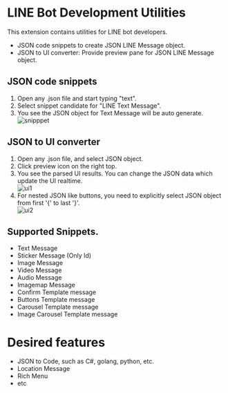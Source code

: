 # LINE Bot Development Utilities
This extension contains utilities for LINE bot developers.

- JSON code snippets to create JSON LINE Message object.
- JSON to UI converter: Provide preview pane for JSON LINE Message object.

## JSON code snippets
1. Open any .json file and start typing "text".
1. Select snippet candidate for "LINE Text Message".
1. You see the JSON object for Text Message will be auto generate.<br/>
![snipppet](https://github.com/kenakamu/LINEBotDeveloperUtil/blob/master/readme_images/snippet.gif)

## JSON to UI converter
1. Open any .json file, and select JSON object.
1. Click preview icon on the right top.
1. You see the parsed UI results. You can change the JSON data which update the UI realtime.<br/>
![ui1](https://github.com/kenakamu/LINEBotDeveloperUtil/blob/master/readme_images/ui1.gif)
1. For nested JSON like buttons, you need to explicitly select JSON object from first '{' to last '}'. <br/>
![ui2](https://github.com/kenakamu/LINEBotDeveloperUtil/blob/master/readme_images/ui1.gif)

## Supported Snippets.
- Text Message
- Sticker Message (Only Id)
- Image Message
- Video Message
- Audio Message
- Imagemap Message
- Confirm Template message
- Buttons Template message
- Carousel Template message
- Image Carousel Template message

# Desired features
- JSON to Code, such as C#, golang, python, etc.
- Location Message
- Rich Menu
- etc